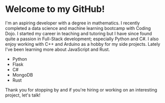 # Welcome to my GitHub!

I'm an aspiring developer with a degree in mathematics. I recently completed a data science and machine learning bootcamp with Coding Dojo. I started my career in teaching and tutoring but I have since found quite a passion in Full-Stack development; especially Python and C#. I also enjoy working with C++ and Arduino as a hobby for my side projects. Lately I've been learning more about JavaScript and Rust.


* Python
* Flask
* C#
* MongoDB
* Rust

Thank you for stopping by and if you're hiring or working on an interesting project, let's talk!
<!---
JamisonHunter/JamisonHunter is a ✨ special ✨ repository because its `README.md` (this file) appears on your GitHub profile.
You can click the Preview link to take a look at your changes.
--->

